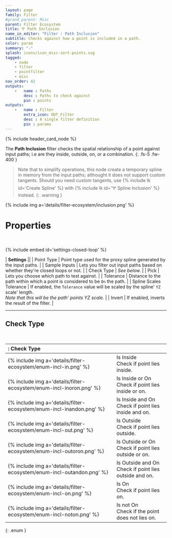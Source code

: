 ```yaml
---
layout: page
family: Filter
#grand_parent: Misc
parent: Filter Ecosystem
title: 🝖 Path Inclusion
name_in_editor: "Filter : Path Inclusion"
subtitle: Checks against how a point is included in a path.
color: param
summary: "-"
splash: icons/icon_misc-sort-points.svg
tagged: 
    - node
    - filter
    - pointfilter
    - misc
nav_order: 42
outputs:
    -   name : Paths
        desc : Paths to check against
        pin : points
outputs:
    -   name : Filter
        extra_icon: OUT_Filter
        desc : A single filter definition
        pin : params
---
```


{% include header_card_node %}

The **Path Inclusion** filter checks the spatial relationship of a point against input paths; i.e are they inside, outside, on, or a combination.
{: .fs-5 .fw-400 } 

> Note that to simplify operations, this node create a temporary spline in memory from the input paths; althought it does not support custom tangents. Should you need custom tangents, use {% include lk id='Create Spline' %} with {% include lk id='🝖 Spline Inclusion' %} instead.
{: .warning }

{% include img a='details/filter-ecosystem/inclusion.png' %}

# Properties
<br>

{% include embed id='settings-closed-loop' %}

| **Settings**          ||
| Point Type         | Point type used for the proxy spline generated by the input paths. |
| Sample Inputs         | Lets you filter out input paths based on whether they're closed loops or not. |
| Check Type         | *See below.* |
| Pick         | Lets you choose which path to test against. |
| Tolerance         | Distance to the path within which a point is considered to be `On` the path. |
| Spline Scales Tolerance         | If enabled, the `Tolerance` value will be scaled by the spline' `YZ` scale' length.<br>*Note that this will be the path' points YZ scale.* |
| Invert         | If enabled, inverts the result of the filter. |

---
## Check Type
<br>

|: Check Type      ||
|:-------------|:------------------|
| {% include img a='details/filter-ecosystem/enum-incl-in.png' %}           | <span class="ebit">Is Inside</span><br>Check if point lies inside. |
| {% include img a='details/filter-ecosystem/enum-incl-inoron.png' %}           | <span class="ebit">Is Inside or On</span><br>Check if point lies inside or on. |
| {% include img a='details/filter-ecosystem/enum-incl-inandon.png' %}           | <span class="ebit">Is Inside and On</span><br>Check if point lies inside and on. |
| {% include img a='details/filter-ecosystem/enum-incl-out.png' %}           | <span class="ebit">Is Outside</span><br>Check if point lies outside. |
| {% include img a='details/filter-ecosystem/enum-incl-outoron.png' %}           | <span class="ebit">Is Outside or On</span><br>Check if point lies outside or on.|
| {% include img a='details/filter-ecosystem/enum-incl-outandon.png' %}           | <span class="ebit">Is Outside and On</span><br>Check if point lies outside and on.|
| {% include img a='details/filter-ecosystem/enum-incl-on.png' %}           | <span class="ebit">Is On</span><br>Check if point lies on.|
| {% include img a='details/filter-ecosystem/enum-incl-noton.png' %}           | <span class="ebit">Is not On</span><br>Check if the point does not lies on.|
{: .enum }